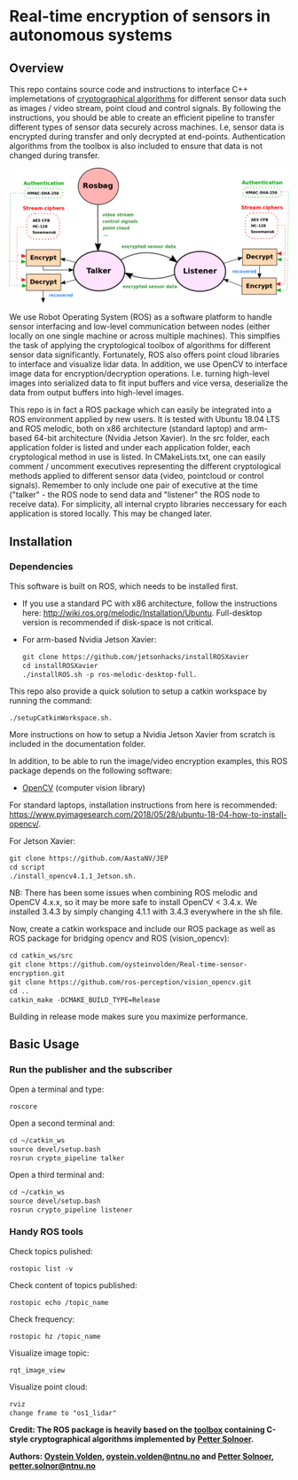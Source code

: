 # Real-time encryption of sensors in autonomous systems

## Overview
This repo contains source code and instructions to interface C++ implemetations of [cryptographical algorithms](https://github.com/pettsol/CryptoToolbox) for different sensor data such as images / video stream, point cloud and control signals. By following the instructions, you should be able to create an efficient pipeline to transfer different types of sensor data securely across machines. I.e, sensor data is encrypted during transfer and only decrypted at end-points. Authentication algorithms from the toolbox is also included to ensure that data is not changed during transfer.

![Sensor encryption pipeline](doc/sensor_encryption_pipeline.png)

We use Robot Operating System (ROS) as a software platform to handle sensor interfacing and low-level communication between nodes (either locally on one single machine or across multiple machines). This simplfies the task of applying the cryptological toolbox of algorithms for different sensor data significantly. Fortunately, ROS also offers point cloud libraries to interface and visualize lidar data. In addition, we use OpenCV to interface image data for encryption/decryption operations. I.e. turning high-level images into serialized data to fit input buffers and vice versa, deserialize the data from output buffers into high-level images. 
 
This repo is in fact a ROS package which can easily be integrated into a ROS environment applied by new users. It is tested with Ubuntu 18.04 LTS and ROS melodic, both on x86 architecture (standard laptop) and arm-based 64-bit architecture (Nvidia Jetson Xavier). In the src folder, each application folder is listed and under each application folder, each cryptological method in use is listed. In CMakeLists.txt, one can easily comment / uncomment executives representing the different cryptological methods applied to different sensor data (video, pointcloud or control signals). Remember to only include one pair of executive at the time ("talker" - the ROS node to send data and "listener" the ROS node to receive data). For simplicity, all internal crypto libraries neccessary for each application is stored locally. This may be changed later. 


## Installation

### Dependencies
This software is built on ROS, which needs to be installed first.

- If you use a standard PC with x86 architecture, follow the instructions here: http://wiki.ros.org/melodic/Installation/Ubuntu. Full-desktop version is recommended if disk-space is not critical.

- For arm-based Nvidia Jetson Xavier:

      git clone https://github.com/jetsonhacks/installROSXavier
      cd installROSXavier
      ./installROS.sh -p ros-melodic-desktop-full.
      
This repo also provide a quick solution to setup a catkin workspace by running the command:

	./setupCatkinWorkspace.sh.
	
More instructions on how to setup a Nvidia Jetson Xavier from scratch is included in the documentation folder. 

In addition, to be able to run the image/video encryption examples, this ROS package depends on the following software:

- [OpenCV](http://opencv.org/) (computer vision library)

For standard laptops, installation instructions from here is recommended: https://www.pyimagesearch.com/2018/05/28/ubuntu-18-04-how-to-install-opencv/.

For Jetson Xavier:

    git clone https://github.com/AastaNV/JEP
    cd script
    ./install_opencv4.1.1_Jetson.sh.

NB: There has been some issues when combining ROS melodic and OpenCV 4.x.x, so it may be more safe to install OpenCV < 3.4.x. We installed 3.4.3 by simply changing 4.1.1 with 3.4.3 everywhere in the sh file.

Now, create a catkin workspace and include our ROS package as well as ROS package for bridging opencv and ROS (vision_opencv):

    cd catkin_ws/src
    git clone https://github.com/oysteinvolden/Real-time-sensor-encryption.git
    git clone https://github.com/ros-perception/vision_opencv.git 
    cd ..
    catkin_make -DCMAKE_BUILD_TYPE=Release

Building in release mode makes sure you maximize performance. 

## Basic Usage

### Run the publisher and the subscriber

Open a terminal and type:

    roscore
Open a second terminal and:

    cd ~/catkin_ws
    source devel/setup.bash
    rosrun crypto_pipeline talker
Open a third terminal and:

    cd ~/catkin_ws
    source devel/setup.bash
    rosrun crypto_pipeline listener


### Handy ROS tools
	
Check topics pulished:

    rostopic list -v
Check content of topics published:

    rostopic echo /topic_name
Check frequency:

    rostopic hz /topic_name
Visualize image topic:

    rqt_image_view
Visualize point cloud:

    rviz
    change frame to "os1_lidar"


**Credit: The ROS package is heavily based on the [toolbox](https://github.com/pettsol/CryptoToolbox) containing C-style cryptographical algorithms implemented by [Petter Solnoer](https://www.ntnu.no/ansatte/petter.solnor).**


**Authors: [Oystein Volden](https://www.ntnu.no/ansatte/oystv), oystein.volden@ntnu.no and [Petter Solnoer](https://www.ntnu.no/ansatte/petter.solnor), petter.solnor@ntnu.no**
